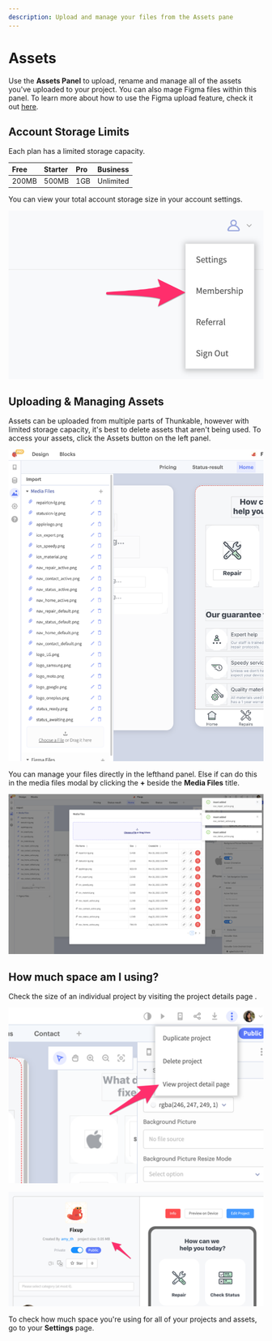```yaml
---
description: Upload and manage your files from the Assets pane
---
```


# Assets

Use the **Assets Panel** to upload, rename and manage all of the assets you've uploaded to your project. You can also mage Figma files within this panel. To learn more about how to use the Figma upload feature, check it out [here](figma.md). 

## Account Storage Limits

Each plan has a limited storage capacity. 

| Free | Starter | Pro | Business |
| :--- | :--- | :--- | :--- |
| 200MB | 500MB | 1GB | Unlimited |

You can view your total account storage size in your account settings.

![](.gitbook/assets/thunkable%20%281%29.png)

## Uploading & Managing Assets

Assets can be uploaded from multiple parts of Thunkable, however with limited storage capacity, it's best to delete assets that aren't being used. To access your assets, click the Assets button on the left panel.

![](.gitbook/assets/image%20%28205%29.png)

You can manage your files directly in the lefthand panel. Else if can do this in the media files modal by clicking the **+** beside the **Media Files** title.

![](.gitbook/assets/image%20%28210%29.png)

## How much space am I using?

Check the size of an individual project by visiting the project details page .

![](.gitbook/assets/thunkable%20%282%29.png)

![](.gitbook/assets/thunkable.png)

To check how much space you're using for all of your projects and assets, go to your **Settings** page.

